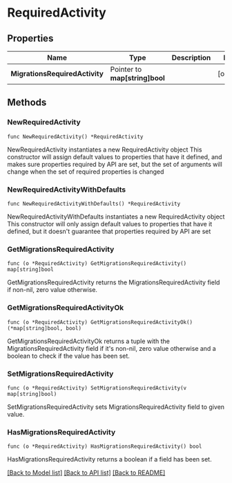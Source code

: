 # RequiredActivity

## Properties

Name | Type | Description | Notes
------------ | ------------- | ------------- | -------------
**MigrationsRequiredActivity** | Pointer to **map[string]bool** |  | [optional] 

## Methods

### NewRequiredActivity

`func NewRequiredActivity() *RequiredActivity`

NewRequiredActivity instantiates a new RequiredActivity object
This constructor will assign default values to properties that have it defined,
and makes sure properties required by API are set, but the set of arguments
will change when the set of required properties is changed

### NewRequiredActivityWithDefaults

`func NewRequiredActivityWithDefaults() *RequiredActivity`

NewRequiredActivityWithDefaults instantiates a new RequiredActivity object
This constructor will only assign default values to properties that have it defined,
but it doesn't guarantee that properties required by API are set

### GetMigrationsRequiredActivity

`func (o *RequiredActivity) GetMigrationsRequiredActivity() map[string]bool`

GetMigrationsRequiredActivity returns the MigrationsRequiredActivity field if non-nil, zero value otherwise.

### GetMigrationsRequiredActivityOk

`func (o *RequiredActivity) GetMigrationsRequiredActivityOk() (*map[string]bool, bool)`

GetMigrationsRequiredActivityOk returns a tuple with the MigrationsRequiredActivity field if it's non-nil, zero value otherwise
and a boolean to check if the value has been set.

### SetMigrationsRequiredActivity

`func (o *RequiredActivity) SetMigrationsRequiredActivity(v map[string]bool)`

SetMigrationsRequiredActivity sets MigrationsRequiredActivity field to given value.

### HasMigrationsRequiredActivity

`func (o *RequiredActivity) HasMigrationsRequiredActivity() bool`

HasMigrationsRequiredActivity returns a boolean if a field has been set.


[[Back to Model list]](../README.md#documentation-for-models) [[Back to API list]](../README.md#documentation-for-api-endpoints) [[Back to README]](../README.md)


